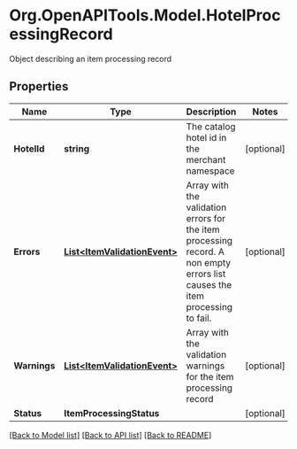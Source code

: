 # Org.OpenAPITools.Model.HotelProcessingRecord
Object describing an item processing record

## Properties

Name | Type | Description | Notes
------------ | ------------- | ------------- | -------------
**HotelId** | **string** | The catalog hotel id in the merchant namespace | [optional] 
**Errors** | [**List&lt;ItemValidationEvent&gt;**](ItemValidationEvent.md) | Array with the validation errors for the item processing record. A non empty errors list causes the item processing to fail. | [optional] 
**Warnings** | [**List&lt;ItemValidationEvent&gt;**](ItemValidationEvent.md) | Array with the validation warnings for the item processing record | [optional] 
**Status** | **ItemProcessingStatus** |  | [optional] 

[[Back to Model list]](../README.md#documentation-for-models) [[Back to API list]](../README.md#documentation-for-api-endpoints) [[Back to README]](../README.md)

